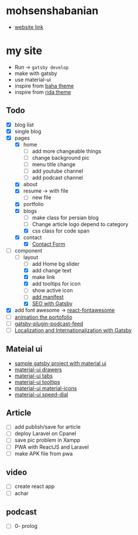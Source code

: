 # mohsenshabanian

- [website link](www.mohsenshabanian.com)

# my site

- Run -> `gatsby develop`
- make with gatsby
- use material-ui
- inspire from [baha theme](http://baha.malyarchuk.space/index-image.html)
- inspire from [rida theme](https://aazztech.com/demos/themes/html/rida/rida/index.html)

## Todo

- [x] blog list
- [x] single blog
- [x] pages
  - [x] home
    - [ ] add more changeable things
    - [ ] change background pic
    - [ ] menu title change
    - [ ] add youtube channel
    - [ ] add podcast channel
  - [x] about
  - [x] resume -> with file
    - [ ] new file
  - [x] portfolio
  - [x] blogs
    - [ ] make class for persian blog
    - [ ] Change article logo depend to category
    - [x] css class for code span
  - [x] contact
    - [x] [Contact Form](https://www.gatsbyjs.org/docs/building-a-contact-form/)
- [ ] component
  - [ ] layout
    - [ ] add Home bg slider
    - [x] add change text
    - [x] make link
    - [x] add tooltips for icon
    - [ ] show active icon
    - [ ] [add manifest](https://www.gatsbyjs.org/docs/add-a-manifest-file/)
    - [x] [SEO with Gatsby](https://www.gatsbyjs.org/docs/seo/)
- [x] add font awesome -> [react-fontawesome](https://github.com/FortAwesome/react-fontawesome)
- [ ] [animation the portofolio](https://medium.com/@dmitrynozhenko/5-ways-to-animate-a-reactjs-app-in-2019-56eb9af6e3bf)
- [ ] [gatsby-plugin-podcast-feed](https://www.gatsbyjs.org/packages/gatsby-plugin-podcast-feed/)
- [ ] [Localization and Internationalization with Gatsby](https://www.gatsbyjs.org/docs/localization-i18n/)

## Mateial ui

- [sample gatsby project with material ui](https://appendto.com/2019/04/build-fast-and-elegant-sites-with-gatsby-netlifycms-and-material-ui/)
- [material-ui drawers](https://material-ui.com/components/drawers/)
- [material-ui tabs](https://material-ui.com/components/tabs/)
- [material-ui tooltips](https://material-ui.com/components/tooltips/)
- [material-ui material-icons](https://material-ui.com/components/material-icons/)
- [material-ui speed-dial](https://material-ui.com/components/speed-dial/)

## Article

- [ ] add publish/save for article
- [ ] deploy Laravel on Cpanel
- [ ] save pic problem in Xampp
- [ ] PWA with ReactJS and Laravel
- [ ] make APK file from pwa

## video

- [ ] create react app
- [ ] achar

## podcast

- [ ] 0- prolog
